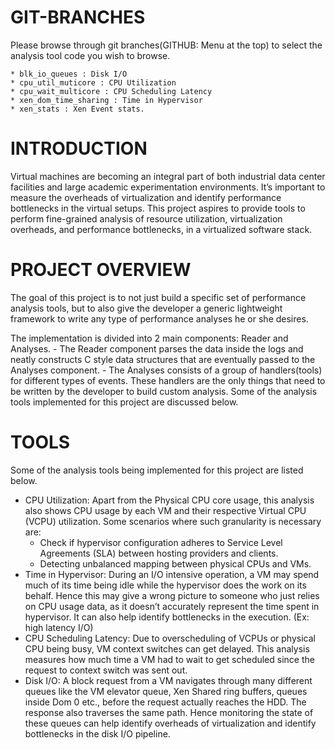 GIT-BRANCHES
================
Please browse through git branches(GITHUB: Menu at the top) to select the analysis tool code you wish to browse.

	* blk_io_queues : Disk I/O
	* cpu_util_muticore : CPU Utilization
	* cpu_wait_multicore : CPU Scheduling Latency
	* xen_dom_time_sharing : Time in Hypervisor
	* xen_stats : Xen Event stats.

INTRODUCTION
================
Virtual machines are becoming an integral part of both industrial data center facilities and large academic experimentation environments. It’s important to measure the overheads of virtualization and identify performance bottlenecks in the virtual setups. This project aspires to provide tools to perform fine-grained analysis of resource utilization, virtualization overheads, and performance bottlenecks, in a virtualized software stack.

PROJECT OVERVIEW
================
The goal of this project is to not just build a specific set of performance analysis tools, but to also give the developer a generic lightweight framework to write any type of performance analyses he or she desires.

The implementation is divided into 2 main components: Reader and Analyses. 
	- The Reader component parses the data inside the logs and neatly constructs C style data structures that are eventually passed to the Analyses component. 
	- The Analyses consists of a group of handlers(tools) for different types of events. These handlers are the only things that need to be written by the developer to build custom analysis. Some of the analysis tools implemented for this project are discussed below.

TOOLS
================
Some of the analysis tools being implemented for this project are listed below.

* CPU Utilization: Apart from the Physical CPU core usage, this analysis also shows CPU usage by each VM and their respective Virtual CPU (VCPU) utilization. Some scenarios where such granularity is necessary are:
	- Check if hypervisor configuration adheres to Service Level Agreements (SLA) between hosting providers and clients.
	- Detecting unbalanced mapping between physical CPUs and VMs.
* Time in Hypervisor: During an I/O intensive operation, a VM may spend much of its time being idle while the hypervisor does the work on its behalf. Hence this may give a wrong picture to someone who just relies on CPU usage data, as it doesn’t accurately represent the time spent in hypervisor. It can also help identify bottlenecks in the execution. (Ex: high latency I/O)
* CPU Scheduling Latency: Due to overscheduling of VCPUs or physical CPU being busy, VM context switches can get delayed. This analysis measures how much time a VM had to wait to get scheduled since the request to context switch was sent out.
* Disk I/O: A block request from a VM navigates through many different queues like the VM elevator queue, Xen Shared ring buffers, queues inside Dom 0 etc., before the request actually reaches the HDD. The response also traverses the same path. Hence monitoring the state of these queues can help identify overheads of virtualization and identify bottlenecks in the disk I/O pipeline.
